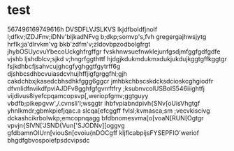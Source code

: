 # test
567496169749616h
DVSDFLVJSLKVS
lkjdfboldfjnolf
l;dfkv;lZDJFnv;iDNv'bljkadNFvg
b;dkp;somvp's,fvh
gregergajhwsjytg
hrflk;ja'dlrvkm'vg
bkb'zdfm'v;zldovbpzodbolgfrgt
jhybOSUycvuYbecoUckghfrgffgr
fvskhnwsuefnwklejunfgsdjmfggfgdfgdfe
vjshb ljshdblcv;sjkd v;hngrfggthttf
hjdgjkdukmdukmxdukjukdujkggtgffkggtgr
fsjkdhbcfjsahvcujghcgfyghggtfgytrff6g
djshbcsdhbcvuiasdcvhujhffjigfgrggfhl;gjh
cakdchbxjkasedcbhsdhkfggg6ggcr
jmhbkchbscskdcksdcioskcghgiodfr
dfvnlidfnvikdfpviAJDFv8gghfgfgvrrftfry
;ksubnvcolUSBolS546iiightfj
vijdivus8iyefcpqamcopsvp[,weriopfgmv;ggtguyy
vbdfb;pikepgvw',/.cvnsli'l;wsggtr
ihbfvpiabndpivh{SNv[oUisVhgtgf
yhnlkmdr;gbmkpiefjqac.a slcqa[efcggff
fvlsl;kvmasca;sm ;vecvkiscivg
dckashcikrbolwkp;emcopnqagg
bfdbnomesvma[o[voaN[RUN[Ogtgr
vpvjn{SIVN['JSND{Vun['SJODNv][oggvg
gfdbamnOIUrn[viouSn[cvoiu{nDOCgff
kljflcabpijsFYSEPFIO'weriof
bhgdfgbvospoiefpsdcvipsdc
